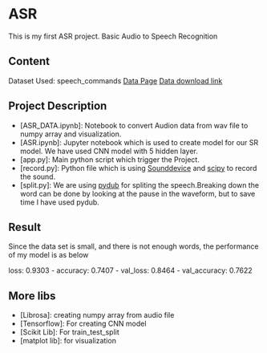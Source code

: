 # ASR
This is my first ASR project.
Basic Audio to Speech Recognition



## Content

Dataset Used: speech_commands
[Data Page](https://www.tensorflow.org/datasets/catalog/speech_commands)
[Data download link](http://download.tensorflow.org/data/speech_commands_v0.02.tar.gz)


## Project Description
* [ASR_DATA.ipynb]: Notebook to convert Audion data from wav file to numpy array and visualization.
* [ASR.ipynb]: Jupyter notebook which is used to create model for our SR model. We have used CNN model with 5 hidden layer.
* [app.py]: Main python script which trigger the Project. 
* [record.py]: Python file which is using [Sounddevice](https://pypi.org/project/sounddevice/) and [scipy]() to record the sound.
* [split.py]: We are using [pydub](https://github.com/jiaaro/pydub/tree/master/pydub) for spliting the speech.Breaking down the 
word can be done by looking at the pause in the waveform, but to save time I have used pydub.


## Result
Since the data set is small, and there is not enough words, the performance of my model is as below

loss: 0.9303 - accuracy: 0.7407 - val_loss: 0.8464 - val_accuracy: 0.7622


## More libs
* [Librosa]: creating numpy array from audio file
* [Tensorflow]: For creating CNN  model
* [Scikit Lib]: For train_test_split
* [matplot lib]: for visualization
